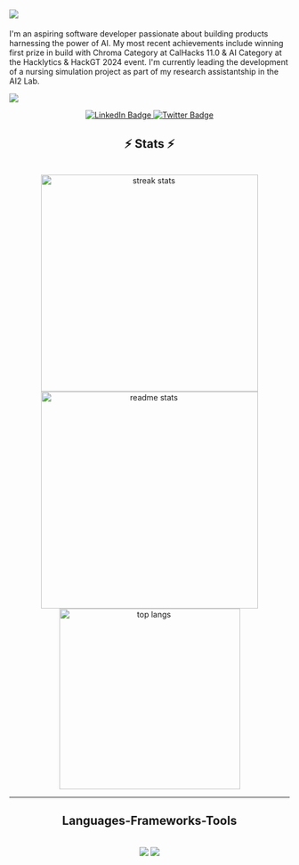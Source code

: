 <h1>
  <img src="https://readme-typing-svg.herokuapp.com/?font=Righteous&size=35&width=500&height=70&duration=4000&lines=Hi+There!+;+I'm+Jinash;" style="color: #A020F0" />
</h1>
I'm an aspiring software developer passionate about building products harnessing the power of AI. My most recent achievements include winning first prize in build with Chroma Category at CalHacks 11.0 & AI Category at the Hacklytics & HackGT 2024 event. I'm currently leading the development of a nursing simulation project as part of my research assistantship in the AI2 Lab.

![](https://komarev.com/ghpvc/?username=Jinash-Rouniyar&label=PROFILE+VIEWS&color=blue&style=plastic)

<div id="badges" align = "center">
    <a href="https://www.linkedin.com/in/jinash-rouniyar/">
      <img src="https://img.shields.io/badge/LinkedIn-blue?style=for-the-badge&logo=linkedin&logoColor=white" alt="LinkedIn Badge"/>
    </a>
    <a href="https://x.com/jinash_r">
      <img src="https://img.shields.io/badge/Twitter-blue?style=for-the-badge&logo=twitter&logoColor=white" alt="Twitter Badge"/>
    </a>
  </div>
</div>
<h2 align="center">⚡ Stats ⚡</h2>
<br>
<div align=center>
  <img width=390 src="https://streak-stats.demolab.com/?user=Jinash-Rouniyar&count_private=true&theme=react&border_radius=10" alt="streak stats"/>
  <img width=390 src="https://github-readme-stats.vercel.app/api?username=Jinash-Rouniyar&show_icons=true&theme=material-palenight&rank_icon=github&border_radius=10" alt="readme stats" />
  <br/>
  <img width=325 align="center" src="https://github-readme-stats.vercel.app/api/top-langs/?username=Jinash-Rouniyar&langs_count=8&layout=compact&theme=react&border_radius=10&size_weight=0.5&count_weight=0.5&exclude_repo=github-readme-stats" alt="top langs" />
</div>
<hr/>

<h2 align="center"> Languages-Frameworks-Tools </h2>
<br/>
<div align="center">
    <img src="https://skillicons.dev/icons?i=python,java,javascript,mongodb,expressjs,react,nodejs,django" />
    <img src="https://skillicons.dev/icons?i=nextjs,html,css" /><br>
</div>
<!--
**Jinash-Rouniyar/Jinash-Rouniyar** is a ✨ _special_ ✨ repository because its `README.md` (this file) appears on your GitHub profile.

Here are some ideas to get you started:

- 🔭 I’m currently working on ...
- 🌱 I’m currently learning ...
- 👯 I’m looking to collaborate on ...
- 🤔 I’m looking for help with ...
- 💬 Ask me about ...
- 📫 How to reach me: ...
- 😄 Pronouns: ...
- ⚡ Fun fact: ...
-->
